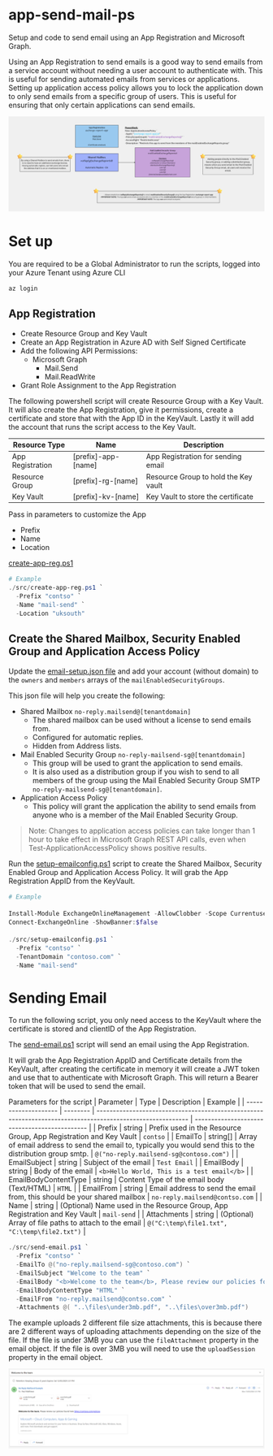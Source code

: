 # app-send-mail-ps
Setup and code to send email using an App Registration and Microsoft Graph.

Using an App Registration to send emails is a good way to send emails from a service account without needing a user account to authenticate with. This is useful for sending automated emails from services or applications.
Setting up application access policy allows you to lock the application down to only send emails from a specific group of users. This is useful for ensuring that only certain applications can send emails.

![Send Email](./images/Mail%20Enabled%20Apps.png)

# Set up
You are required to be a Global Administrator to run the scripts, logged into your Azure Tenant using Azure CLI
```powershell
az login
```

## App Registration
- Create Resource Group and Key Vault
- Create an App Registration in Azure AD with Self Signed Certificate
- Add the following API Permissions:
  - Microsoft Graph
    - Mail.Send
    - Mail.ReadWrite
- Grant Role Assignment to the App Registration

The following powershell script will create Resource Group with a Key Vault. It will also create the App Registration, give it permissions, create a certificate and store that with the App ID in the KeyVault. Lastly it will add the account that runs the script access to the Key Vault.

| Resource Type    | Name                | Description                          |
| ---------------- | ------------------- | ------------------------------------ |
| App Registration | [prefix]-app-[name] | App Registration for sending email   |
| Resource Group   | [prefix]-rg-[name]  | Resource Group to hold the Key vault |
| Key Vault        | [prefix]-kv-[name]  | Key Vault to store the certificate   |

Pass in parameters to customize the App
- Prefix
- Name
- Location

[create-app-reg.ps1](./src/create-app-reg.ps1)

```powershell
# Example
./src/create-app-reg.ps1 `
  -Prefix "contso" `
  -Name "mail-send" `
  -Location "uksouth"
```

## Create the Shared Mailbox, Security Enabled Group and Application Access Policy
Update the [email-setup.json file](./config/email-setup.json) and add your account (without domain) to the `owners` and `members` arrays of the `mailEnabledSecurityGroups`.

This json file will help you create the following:
- Shared Mailbox `no-reply.mailsend@[tenantdomain]`
  - The shared mailbox can be used without a license to send emails from.
  - Configured for automatic replies.
  - Hidden from Address lists.
- Mail Enabled Security Group `no-reply-mailsend-sg@[tenantdomain]`
  - This group will be used to grant the application to send emails. 
  - It is also used as a distribution group if you wish to send to all members of the group using the Mail Enabled Security Group SMTP `no-reply-mailsend-sg@[tenantdomain]`.
- Application Access Policy
  - This policy will grant the application the ability to send emails from anyone who is a member of the Mail Enabled Security Group.
  
> Note: Changes to application access policies can take longer than 1 hour to take effect in Microsoft Graph REST API calls, even when Test-ApplicationAccessPolicy shows positive results.

Run the [setup-emailconfig.ps1](./src/setup-emailconfig.ps1) script to create the Shared Mailbox, Security Enabled Group and Application Access Policy. It will grab the App Registration AppID from the KeyVault.
```powershell
# Example

Install-Module ExchangeOnlineManagement -AllowClobber -Scope Currentuser -Force
Connect-ExchangeOnline -ShowBanner:$false

./src/setup-emailconfig.ps1 `
  -Prefix "contso" `
  -TenantDomain "contoso.com" `
  -Name "mail-send"
```

# Sending Email
To run the following script, you only need access to the KeyVault where the certificate is stored and clientID of the App Registration.

The [send-email.ps1](./src/send-email.ps1) script will send an email using the App Registration.

It will grab the App Registration AppID and Certificate details from the KeyVault, after creating the certificate in memory it will create a JWT token and use that to authenticate with Microsoft Graph. This will return a Bearer token that will be used to send the email.

Parameters for the script
| Parameter            | Type     | Description                                                                                                | Example                                       |
| -------------------- | -------- | ---------------------------------------------------------------------------------------------------------- | --------------------------------------------- |
| Prefix               | string   | Prefix used in the Resource Group, App Registration and Key Vault                                          | `contso`                                      |
| EmailTo              | string[] | Array of email address to send the email to, typically you would send this to the distribution group smtp. | `@("no-reply.mailsend-sg@contoso.com")`       |
| EmailSubject         | string   | Subject of the email                                                                                       | `Test Email`                                  |
| EmailBody            | string   | Body of the email                                                                                          | `<b>Hello World, This is a test email</b>`    |
| EmailBodyContentType | string   | Content Type of the email body (Text/HTML)                                                                 | `HTML`                                        |
| EmailFrom            | string   | Email address to send the email from, this should be your shared mailbox                                   | `no-reply.mailsend@contso.com`                |
| Name                 | string   | (Optional) Name used in the Resource Group, App Registration and Key Vault                                 | `mail-send`                                   |
| Attachments          | string   | (Optional) Array of file paths to attach to the email                                                      | `@("C:\temp\file1.txt", "C:\temp\file2.txt")` |


```powershell
./src/send-email.ps1 `
  -Prefix "contso" `
  -EmailTo @("no-reply.mailsend-sg@contoso.com") `
  -EmailSubject "Welcome to the team" `
  -EmailBody "<b>Welcome to the team</b>, Please review our policies found here https://contoso.com/policies" `
  -EmailBodyContentType "HTML" `
  -EmailFrom "no-reply.mailsend@contso.com" `
  -Attachments @( "..\files\under3mb.pdf", "..\files\over3mb.pdf")
```

The example uploads 2 different file size attachments, this is because there are 2 different ways of uploading attachments depending on the size of the file. If the file is under 3MB you can use the `fileAttachment` property in the email object. If the file is over 3MB you will need to use the `uploadSession` property in the email object.

![Send Email](./images/example-email.png)